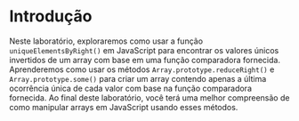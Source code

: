 # Introdução

Neste laboratório, exploraremos como usar a função `uniqueElementsByRight()` em JavaScript para encontrar os valores únicos invertidos de um array com base em uma função comparadora fornecida. Aprenderemos como usar os métodos `Array.prototype.reduceRight()` e `Array.prototype.some()` para criar um array contendo apenas a última ocorrência única de cada valor com base na função comparadora fornecida. Ao final deste laboratório, você terá uma melhor compreensão de como manipular arrays em JavaScript usando esses métodos.
